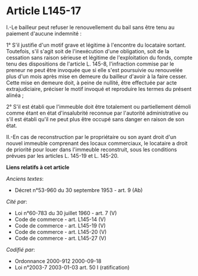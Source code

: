 # Article L145-17

I.-Le bailleur peut refuser le renouvellement du bail sans être tenu au paiement d'aucune indemnité : 

1° S'il justifie d'un motif grave et légitime à l'encontre du locataire sortant. Toutefois, s'il s'agit soit de l'inexécution
d'une obligation, soit de la cessation sans raison sérieuse et légitime de l'exploitation du fonds, compte tenu des
dispositions de l'article L. 145-8, l'infraction commise par le preneur ne peut être invoquée que si elle s'est poursuivie ou
renouvelée plus d'un mois après mise en demeure du bailleur d'avoir à la faire cesser. Cette mise en demeure doit, à peine de
nullité, être effectuée par acte extrajudiciaire, préciser le motif invoqué et reproduire les termes du présent alinéa ; 

2° S'il est établi que l'immeuble doit être totalement ou partiellement démoli comme étant en état d'insalubrité reconnue par
l'autorité administrative ou s'il est établi qu'il ne peut plus être occupé sans danger en raison de son état. 

II.-En cas de reconstruction par le propriétaire ou son ayant droit d'un nouvel immeuble comprenant des locaux commerciaux,
le locataire a droit de priorité pour louer dans l'immeuble reconstruit, sous les conditions prévues par les articles L.
145-19 et L. 145-20.

**Liens relatifs à cet article**

_Anciens textes_:

  - Décret n°53-960 du 30 septembre 1953 - art. 9 (Ab)

_Cité par_:

  - Loi n°60-783 du 30 juillet 1960 - art. 7 (V)
  - Code de commerce - art. L145-14 (V)
  - Code de commerce - art. L145-19 (V)
  - Code de commerce - art. L145-20 (V)
  - Code de commerce - art. L145-27 (V)

_Codifié par_:

  - Ordonnance 2000-912 2000-09-18
  - Loi n°2003-7 2003-01-03 art. 50 I (ratification)
